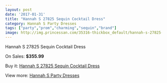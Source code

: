 ```yaml
---
layout: post
date: '2017-01-31'
title: "Hannah S 27825 Sequin Cocktail Dress"
category: Hannah S Party Dresses
tags: ["party","prom","charming","sequin","brand"]
image: http://img.princessan.com/35316-thickbox_default/hannah-s-27825-sequin-cocktail-dress.jpg
---
```

Hannah S 27825 Sequin Cocktail Dress

On Sales: **$355.99**
<a href="https://www.princessan.com/en/16523-hannah-s-27825-sequin-cocktail-dress.html"><amp-img layout="responsive" width="600" height="600" src="//img.princessan.com/35316-thickbox_default/hannah-s-27825-sequin-cocktail-dress.jpg" alt="Hannah S 27825 Sequin Cocktail Dress 0" /></a>

Buy it: [Hannah S 27825 Sequin Cocktail Dress](https://www.princessan.com/en/16523-hannah-s-27825-sequin-cocktail-dress.html "Hannah S 27825 Sequin Cocktail Dress")

View more: [Hannah S Party Dresses](https://www.princessan.com/en/137- "Hannah S Party Dresses")